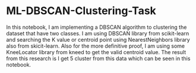 # ML-DBSCAN-Clustering-Task
In this notebook, I am implementing a DBSCAN algorithm to clustering the dataset that have two classes. I am using DBSCAN library from scikit-learn and searching the K value or centroid point using NearestNeighbors library also from skicit-learn. Also for the more definitive proof, I am using some KneeLocator library from kneed to get the valid centroid value. The result from this research is I get 5 cluster from this data which can be seen in this notebook.
